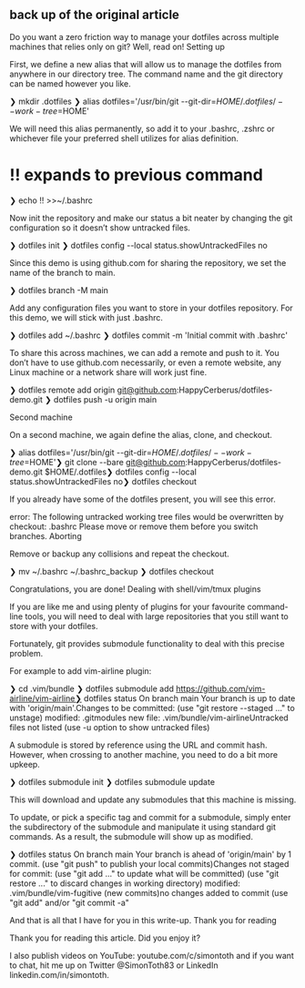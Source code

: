 ## back up of the original article

Do you want a zero friction way to manage your dotfiles across multiple machines that relies only on git? Well, read on!
Setting up

First, we define a new alias that will allow us to manage the dotfiles from anywhere in our directory tree. The command name and the git directory can be named however you like.

❯ mkdir .dotfiles
❯ alias dotfiles='/usr/bin/git --git-dir=$HOME/.dotfiles/ --work-tree=$HOME'

We will need this alias permanently, so add it to your .bashrc, .zshrc or whichever file your preferred shell utilizes for alias definition.

# !! expands to previous command
❯ echo !! >>~/.bashrc

Now init the repository and make our status a bit neater by changing the git configuration so it doesn’t show untracked files.

❯ dotfiles init
❯ dotfiles config --local status.showUntrackedFiles no

Since this demo is using github.com for sharing the repository, we set the name of the branch to main.

❯ dotfiles branch -M main

Add any configuration files you want to store in your dotfiles repository. For this demo, we will stick with just .bashrc.

❯ dotfiles add ~/.bashrc
❯ dotfiles commit -m 'Initial commit with .bashrc'

To share this across machines, we can add a remote and push to it. You don’t have to use github.com necessarily, or even a remote website, any Linux machine or a network share will work just fine.

❯ dotfiles remote add origin git@github.com:HappyCerberus/dotfiles-demo.git
❯ dotfiles push -u origin main

Second machine

On a second machine, we again define the alias, clone, and checkout.

❯ alias dotfiles='/usr/bin/git --git-dir=$HOME/.dotfiles/ --work-tree=$HOME'❯ git clone --bare git@github.com:HappyCerberus/dotfiles-demo.git $HOME/.dotfiles❯ dotfiles config --local status.showUntrackedFiles no❯ dotfiles checkout

If you already have some of the dotfiles present, you will see this error.

error: The following untracked working tree files would be overwritten by checkout:
 .bashrc
Please move or remove them before you switch branches.
Aborting

Remove or backup any collisions and repeat the checkout.

❯ mv ~/.bashrc ~/.bashrc_backup
❯ dotfiles checkout

Congratulations, you are done!
Dealing with shell/vim/tmux plugins

If you are like me and using plenty of plugins for your favourite command-line tools, you will need to deal with large repositories that you still want to store with your dotfiles.

Fortunately, git provides submodule functionality to deal with this precise problem.

For example to add vim-airline plugin:

❯ cd .vim/bundle
❯ dotfiles submodule add https://github.com/vim-airline/vim-airline❯ dotfiles status
On branch main
Your branch is up to date with 'origin/main'.Changes to be committed:
  (use "git restore --staged <file>..." to unstage)
 modified:   .gitmodules
 new file:   .vim/bundle/vim-airlineUntracked files not listed (use -u option to show untracked files)

A submodule is stored by reference using the URL and commit hash. However, when crossing to another machine, you need to do a bit more upkeep.

❯ dotfiles submodule init
❯ dotfiles submodule update

This will download and update any submodules that this machine is missing.

To update, or pick a specific tag and commit for a submodule, simply enter the subdirectory of the submodule and manipulate it using standard git commands. As a result, the submodule will show up as modified.

❯ dotfiles status
On branch main
Your branch is ahead of 'origin/main' by 1 commit.
  (use "git push" to publish your local commits)Changes not staged for commit:
  (use "git add <file>..." to update what will be committed)
  (use "git restore <file>..." to discard changes in working directory)
 modified:   .vim/bundle/vim-fugitive (new commits)no changes added to commit (use "git add" and/or "git commit -a"

And that is all that I have for you in this write-up.
Thank you for reading

Thank you for reading this article. Did you enjoy it?

I also publish videos on YouTube: youtube.com/c/simontoth and if you want to chat, hit me up on Twitter @SimonToth83 or LinkedIn linkedin.com/in/simontoth.
